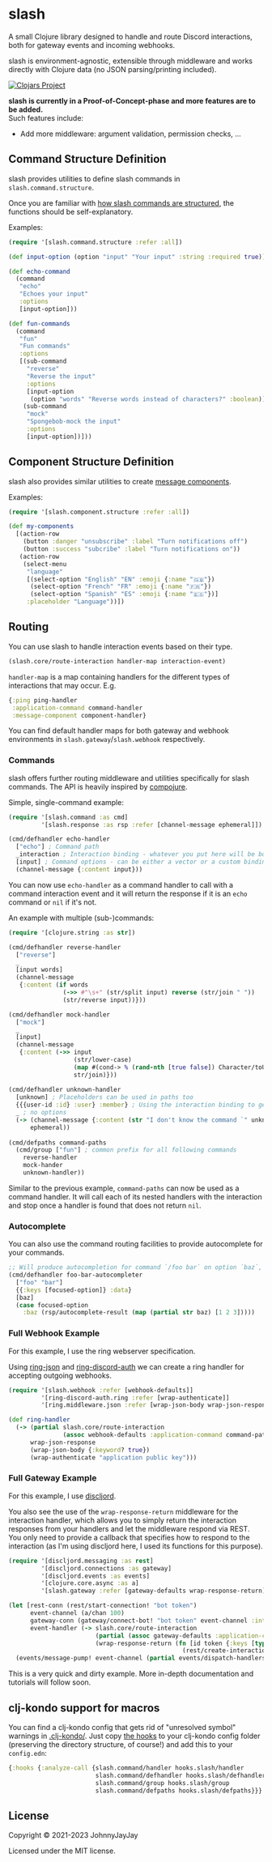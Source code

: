 # slash

A small Clojure library designed to handle and route Discord interactions, both for gateway events and incoming webhooks. 

slash is environment-agnostic, extensible through middleware and works directly with Clojure data (no JSON parsing/printing included).

[![Clojars Project](https://img.shields.io/clojars/v/com.github.johnnyjayjay/slash.svg)](https://clojars.org/com.github.johnnyjayjay/slash)

**slash is currently in a Proof-of-Concept-phase and more features are to be added.**\
Such features include:
 - Add more middleware: argument validation, permission checks, ...

## Command Structure Definition

slash provides utilities to define slash commands in `slash.command.structure`.

Once you are familiar with [how slash commands are structured](https://discord.com/developers/docs/interactions/application-commands), the functions should be self-explanatory.

Examples:

``` clojure
(require '[slash.command.structure :refer :all])

(def input-option (option "input" "Your input" :string :required true))

(def echo-command
  (command
   "echo"
   "Echoes your input"
   :options
   [input-option]))

(def fun-commands
  (command
   "fun"
   "Fun commands"
   :options
   [(sub-command
     "reverse"
     "Reverse the input"
     :options
     [input-option
      (option "words" "Reverse words instead of characters?" :boolean)])
    (sub-command
     "mock"
     "Spongebob-mock the input"
     :options
     [input-option])]))
```

## Component Structure Definition

slash also provides similar utilities to create [message components](https://discord.com/developers/docs/interactions/message-components).

Examples:

``` clojure
(require '[slash.component.structure :refer :all])

(def my-components
  [(action-row
    (button :danger "unsubscribe" :label "Turn notifications off")
    (button :success "subcribe" :label "Turn notifications on"))
   (action-row
    (select-menu
     "language"
     [(select-option "English" "EN" :emoji {:name "🇬🇧"})
      (select-option "French" "FR" :emoji {:name "🇫🇷"})
      (select-option "Spanish" "ES" :emoji {:name "🇪🇸"})]
     :placeholder "Language"))])
```

## Routing 

You can use slash to handle interaction events based on their type.

``` clojure
(slash.core/route-interaction handler-map interaction-event)
```

`handler-map` is a map containing handlers for the different types of interactions that may occur. E.g. 

``` clojure
{:ping ping-handler
 :application-command command-handler
 :message-component component-handler}
```

You can find default handler maps for both gateway and webhook environments in `slash.gateway`/`slash.webhook` respectively.

### Commands

slash offers further routing middleware and utilities specifically for slash commands. The API is heavily inspired by [compojure](https://github.com/weavejester/compojure). 

Simple, single-command example:

``` clojure
(require '[slash.command :as cmd] 
         '[slash.response :as rsp :refer [channel-message ephemeral]]) ; The response namespace provides utility functions to create interaction responses

(cmd/defhandler echo-handler
  ["echo"] ; Command path
  _interaction ; Interaction binding - whatever you put here will be bound to the entire interaction
  [input] ; Command options - can be either a vector or a custom binding (symbol, map destructuring, ...)
  (channel-message {:content input}))
```

You can now use `echo-handler` as a command handler to call with a command interaction event and it will return the response if it is an `echo` command or `nil` if it's not.

An example with multiple (sub-)commands:

``` clojure
(require '[clojure.string :as str])

(cmd/defhandler reverse-handler
  ["reverse"]
  _
  [input words]
  (channel-message
   {:content (if words
               (->> #"\s+" (str/split input) reverse (str/join " "))
               (str/reverse input))}))

(cmd/defhandler mock-handler
  ["mock"]
  _
  [input]
  (channel-message
   {:content (->> input
                  (str/lower-case)
                  (map #(cond-> % (rand-nth [true false]) Character/toUpperCase))
                  str/join)}))
                  
(cmd/defhandler unknown-handler
  [unknown] ; Placeholders can be used in paths too
  {{{user-id :id} :user} :member} ; Using the interaction binding to get the user who ran the command
  _ ; no options
  (-> (channel-message {:content (str "I don't know the command `" unknown "`, <@" user-id ">.")})
      ephemeral))
      
(cmd/defpaths command-paths
  (cmd/group ["fun"] ; common prefix for all following commands
    reverse-handler 
    mock-hander
    unknown-handler))
```

Similar to the previous example, `command-paths` can now be used as a command handler. It will call each of its nested handlers with the interaction and stop once a handler is found that does not return `nil`.

### Autocomplete 

You can also use the command routing facilities to provide autocomplete for your commands.

``` clojure
;; Will produce autocompletion for command `/foo bar` on option `baz`, using the partial value of `baz` in the process
(cmd/defhandler foo-bar-autocompleter
  ["foo" "bar"]
  {{:keys [focused-option]} :data}
  [baz]
  (case focused-option 
    :baz (rsp/autocomplete-result (map (partial str baz) [1 2 3]))))
```

### Full Webhook Example 

For this example, I use the ring webserver specification.

Using [ring-json](https://github.com/ring-clojure/ring-json) and [ring-discord-auth](https://github.com/JohnnyJayJay/ring-discord-auth) we can create a ring handler for accepting outgoing webhooks.

``` clojure
(require '[slash.webhook :refer [webhook-defaults]]
         '[ring-discord-auth.ring :refer [wrap-authenticate]]
         '[ring.middleware.json :refer [wrap-json-body wrap-json-response]])

(def ring-handler
  (-> (partial slash.core/route-interaction
               (assoc webhook-defaults :application-command command-paths))
      wrap-json-response
      (wrap-json-body {:keyword? true})
      (wrap-authenticate "application public key")))
```

### Full Gateway Example

For this example, I use [discljord](https://github.com/IGJoshua/discljord).

You also see the use of the `wrap-response-return` middleware for the interaction handler, which allows you to simply return the interaction
responses from your handlers and let the middleware respond via REST. You only need to provide a callback that specifies how to respond to the interaction (as I'm using discljord here, I used its functions for this purpose).

``` clojure
(require '[discljord.messaging :as rest]
         '[discljord.connections :as gateway]
         '[discljord.events :as events]
         '[clojure.core.async :as a]
         '[slash.gateway :refer [gateway-defaults wrap-response-return]])

(let [rest-conn (rest/start-connection! "bot token")
      event-channel (a/chan 100)
      gateway-conn (gateway/connect-bot! "bot token" event-channel :intents #{})
      event-handler (-> slash.core/route-interaction
                        (partial (assoc gateway-defaults :application-command command-paths))
                        (wrap-response-return (fn [id token {:keys [type data]}]
                                                (rest/create-interaction-response! rest-conn id token type :data data))))]
  (events/message-pump! event-channel (partial events/dispatch-handlers {:interaction-create [#(event-handler %2)]})))
```
This is a very quick and dirty example. More in-depth documentation and tutorials will follow soon.

## clj-kondo support for macros

You can find a clj-kondo config that gets rid of "unresolved symbol" warnings in [.clj-kondo/](./.clj-kondo). Just copy [the hooks](./.clj-kondo/hooks) to your clj-kondo config folder (preserving the directory structure, of course!) and add this to your `config.edn`:

``` clojure
{:hooks {:analyze-call {slash.command/handler hooks.slash/handler
                        slash.command/defhandler hooks.slash/defhandler
                        slash.command/group hooks.slash/group
                        slash.command/defpaths hooks.slash/defpaths}}}
```

## License

Copyright © 2021-2023 JohnnyJayJay

Licensed under the MIT license.
